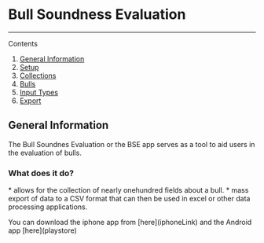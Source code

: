 # Bull Soundness Evaluation

* * *

Contents

1.  [General Information](#GenInfo)
2.  [Setup](google.com)
3.  [Collections](google.com)
4.  [Bulls](google.com)
5.  [Input Types](google.com)
6.  [Export](google.com)


<h2 id="GenInfo">General Information</h2>
The Bull Soundnes Evaluation or the BSE app serves as a tool to aid users in the evaluation of bulls.
<h3>What does it do?</h3>
* allows for the collection of nearly one­hundred fields about a bull.
* mass export of data to a CSV format that can then be used in excel or other data processing applications.
<p> You can download the iphone app from [here](iphoneLink) and the Android app [here](playstore)</p>
